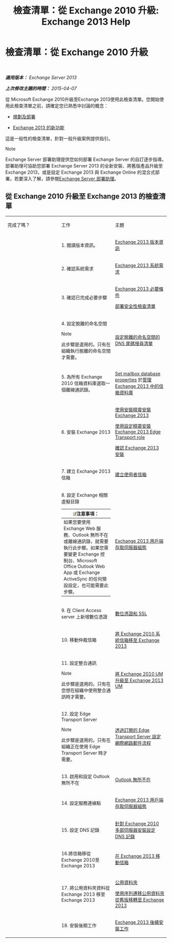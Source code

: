 ﻿---
title: '檢查清單：從 Exchange 2010 升級: Exchange 2013 Help'
TOCTitle: 檢查清單：從 Exchange 2010 升級
ms:assetid: 06c1045a-5fcf-4e24-a901-1a979302fb8d
ms:mtpsurl: https://technet.microsoft.com/zh-tw/library/Ee332309(v=EXCHG.150)
ms:contentKeyID: 51409151
ms.date: 05/21/2018
mtps_version: v=EXCHG.150
ms.translationtype: MT
---

# 檢查清單：從 Exchange 2010 升級

 

_**適用版本：** Exchange Server 2013_

_**上次修改主題的時間：** 2015-04-07_

從 Microsoft Exchange 2010升級至Exchange 2013使用此檢查清單。您開始使用此檢查清單之前，請確定您已熟悉中討論的概念：

  - [規劃及部署](planning-and-deployment-for-exchange-2013-installation-instructions.md)

  - [Exchange 2013 的新功能](what-s-new-in-exchange-2013-exchange-2013-help.md)

這是一般性的檢查清單，針對一般升級案例提供指引。


> [!NOTE]  
> Exchange Server 部署助理提供您如何部署 Exchange Server 的自訂逐步指導。部署助理可協助您部署 Exchange Server 2013 的全新安裝、將舊版產品升級至 Exchange 2013，或是設定 Exchange 2013 與 Exchange Online 的混合式部署。若要深入了解，請參閱<a href="exchange-server-deployment-assistant-exchange-2013-help.md">Exchange Server 部署助理</a>。




## 從 Exchange 2010 升級至 Exchange 2013 的檢查清單


<table>
<colgroup>
<col style="width: 33%" />
<col style="width: 33%" />
<col style="width: 33%" />
</colgroup>
<tbody>
<tr class="odd">
<td><p>完成了嗎？</p></td>
<td><p>工作</p></td>
<td><p>主題</p></td>
</tr>
<tr class="even">
<td><p></p></td>
<td><p>1. 閱讀版本資訊。</p></td>
<td><p><a href="release-notes-for-exchange-2013-exchange-2013-help.md">Exchange 2013 版本資訊</a></p></td>
</tr>
<tr class="odd">
<td><p></p></td>
<td><p>2. 確認系統需求</p></td>
<td><p><a href="exchange-2013-system-requirements-exchange-2013-help.md">Exchange 2013 系統需求</a></p></td>
</tr>
<tr class="even">
<td><p></p></td>
<td><p>3. 確認已完成必要步驟</p></td>
<td><p><a href="exchange-2013-prerequisites-exchange-2013-help.md">Exchange 2013 必要條件</a></p>
<p><a href="deployment-security-checklist-exchange-2013-help.md">部署安全性檢查清單</a></p></td>
</tr>
<tr class="odd">
<td><p></p></td>
<td><p>4. 設定脫離的命名空間</p>

> [!NOTE]  
> 此步驟是選用的。只有在組織執行脫離的命名空間才需要。



</td>
<td><p><a href="configure-the-dns-suffix-search-list-for-a-disjoint-namespace-exchange-2013-help.md">設定脫離的命名空間的 DNS 尾碼搜尋清單</a></p></td>
</tr>
<tr class="even">
<td><p></p></td>
<td><p>5. 為所有 Exchange 2010 信箱資料庫選取一個離線通訊錄。</p></td>
<td><p><a href="manage-mailbox-databases-in-exchange-2013-exchange-2013-help.md">Set mailbox database properties</a> 於<a href="manage-mailbox-databases-in-exchange-2013-exchange-2013-help.md">管理 Exchange 2013 中的信箱資料庫</a></p></td>
</tr>
<tr class="odd">
<td><p></p></td>
<td><p>6. 安裝 Exchange 2013</p></td>
<td><p><a href="install-exchange-2013-using-the-setup-wizard-exchange-2013-help.md">使用安裝精靈安裝 Exchange 2013</a></p>
<p><a href="install-the-exchange-2013-edge-transport-role-using-the-setup-wizard-exchange-2013-help.md">使用設定精靈安裝 Exchange 2013 Edge Transport role</a></p>
<p><a href="verify-an-exchange-2013-installation-exchange-2013-help.md">確認 Exchange 2013 安裝</a></p></td>
</tr>
<tr class="even">
<td><p></p></td>
<td><p>7. 建立 Exchange 2013 信箱</p></td>
<td><p><a href="create-user-mailboxes-exchange-2013-help.md">建立使用者信箱</a></p></td>
</tr>
<tr class="odd">
<td><p></p></td>
<td><p>8. 設定 Exchange 相關虛擬目錄</p>
<table>
<thead>
<tr class="header">
<th><img src="images/Bb124558.note(EXCHG.150).gif" title="注意事項" alt="注意事項" />注意事項：</th>
</tr>
</thead>
<tbody>
<tr class="odd">
<td>如果您要使用 Exchange Web 服務、Outlook 無所不在或離線通訊錄，就需要執行此步驟。如果您需要變更 Exchange 控制台、Microsoft Office Outlook Web App 或 Exchange ActiveSync 的任何預設設定，也可能需要此步驟。<br />
</td>
</tr>
</tbody>
</table>

</td>
<td><p><a href="exchange-2013-client-access-server-configuration-exchange-2013-help.md">Exchange 2013 用戶端存取伺服器組態</a></p></td>
</tr>
<tr class="even">
<td><p></p></td>
<td><p>9. 在 Client Access server 上新增數位憑證</p></td>
<td><p><a href="digital-certificates-and-ssl-exchange-2013-help.md">數位憑證和 SSL</a></p>
<p></p></td>
</tr>
<tr class="odd">
<td><p></p></td>
<td><p>10. 移動仲裁信箱</p></td>
<td><p><a href="move-the-exchange-2010-system-mailbox-to-exchange-2013-exchange-2013-help.md">將 Exchange 2010 系統信箱移至 Exchange 2013</a></p></td>
</tr>
<tr class="even">
<td><p></p></td>
<td><p>11. 設定整合通訊</p>

> [!NOTE]  
> 此步驟是選用的。只有在您想在組織中使用整合通訊時才需要。



</td>
<td><p><a href="upgrade-exchange-2010-um-to-exchange-2013-um-exchange-2013-help.md">將 Exchange 2010 UM 升級至 Exchange 2013 UM</a></p>
<p></p></td>
</tr>
<tr class="odd">
<td><p></p></td>
<td><p>12. 設定 Edge Transport Server</p>

> [!NOTE]  
> 此步驟是選用的。只有在組織正在使用 Edge Transport Server 時才需要。



</td>
<td><p><a href="configure-internet-mail-flow-through-a-subscribed-edge-transport-server-exchange-2013-help.md">透過訂閱的 Edge Transport Server 設定網際網路郵件流程</a></p></td>
</tr>
<tr class="even">
<td><p></p></td>
<td><p>13. 啟用和設定 Outlook 無所不在</p></td>
<td><p><a href="outlook-anywhere-exchange-2013-help.md">Outlook 無所不在</a></p></td>
</tr>
<tr class="odd">
<td><p></p></td>
<td><p>14. 設定服務連線點</p></td>
<td><p><a href="exchange-2013-client-access-server-configuration-exchange-2013-help.md">Exchange 2013 用戶端存取伺服器組態</a></p></td>
</tr>
<tr class="even">
<td><p></p></td>
<td><p>15. 設定 DNS 記錄</p></td>
<td><p><a href="https://technet.microsoft.com/zh-tw/library/dn307232(v=exchg.150)">針對 Exchange 2010 多部伺服器安裝設定 DNS 記錄</a></p></td>
</tr>
<tr class="odd">
<td><p></p></td>
<td><p>16.將信箱移從Exchange 2010至Exchange 2013</p></td>
<td><p><a href="mailbox-moves-in-exchange-2013-exchange-2013-help.md">在 Exchange 2013 移動信箱</a></p></td>
</tr>
<tr class="even">
<td><p></p></td>
<td><p>17. 將公用資料夾資料從 Exchange 2013 移至 Exchange 2013</p></td>
<td><p><a href="public-folders-exchange-2013-help.md">公用資料夾</a></p>
<p><a href="https://technet.microsoft.com/zh-tw/library/jj150486(v=exchg.150)">使用序列遷移公用資料夾從舊版移轉至 Exchange 2013</a></p></td>
</tr>
<tr class="odd">
<td><p></p></td>
<td><p>18. 安裝後期工作</p></td>
<td><p><a href="exchange-2013-post-installation-tasks-exchange-2013-help.md">Exchange 2013 後續安裝工作</a></p></td>
</tr>
</tbody>
</table>

